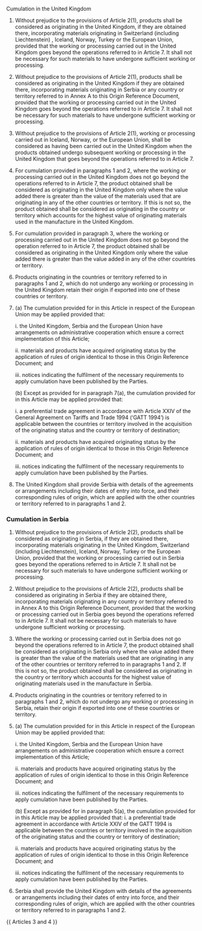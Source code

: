Cumulation in the United Kingdom

1. Without prejudice to the provisions of Article 2(1), products shall be considered as originating in the United Kingdom, if they are obtained there, incorporating materials originating in Switzerland (including Liechtenstein) , Iceland, Norway, Turkey or the European Union, provided that the working or processing carried out in the United Kingdom goes beyond the operations referred to in Article 7. It shall not be necessary for such materials to have undergone sufficient working or processing.

2. Without prejudice to the provisions of Article 2(1), products shall be considered as originating in the United Kingdom if they are obtained there, incorporating materials originating in Serbia or any country or territory referred to in Annex A to this Origin Reference Document, provided that the working or processing carried out in the United Kingdom goes beyond the operations referred to in Article 7. It shall not be necessary for such materials to have undergone sufficient working or processing.

3.   Without prejudice to the provisions of Article 2(1), working or processing carried out in Iceland, Norway, or the European Union, shall be considered as having been carried out in the United Kingdom when the products obtained undergo subsequent working or processing in the United Kingdom that goes beyond the operations referred to in Article 7.

4. For cumulation provided in paragraphs 1 and 2, where the working or processing carried out in the United Kingdom does not go beyond the operations referred to in Article 7, the product obtained shall be considered as originating in the United Kingdom only where the value added there is greater than the value of the materials used that are originating in any of the other countries or territory. If this is not so, the product obtained shall be considered as originating in the country or territory which accounts for the highest value of originating materials used in the manufacture in the United Kingdom.

5. For cumulation provided in paragraph 3, where the working or processing carried out in the United Kingdom does not go beyond the operation referred to in Article 7, the product obtained shall be considered as originating in the United Kingdom only where the value added there is greater than the value added in any of the other countries or territory. 

6. Products originating in the countries or territory referred to in paragraphs 1 and 2, which do not undergo any working or processing in the United Kingdom retain their origin if exported into one of these countries or territory.

7.  (a) The cumulation provided for in this Article in respect of the European Union may be applied provided that:

    i. the United Kingdom, Serbia and the European Union have arrangements on administrative cooperation which ensure a correct implementation of this Article;

    ii. materials and products have acquired originating status by the application of rules of origin identical to those in this Origin Reference Document; and

    iii. notices indicating the fulfilment of the necessary requirements to apply cumulation have been published by the Parties.

    (b) Except as provided for in paragraph 7(a), the cumulation provided for in this Article may be applied provided that:

    i. a preferential trade agreement in accordance with Article XXIV of the General Agreement on Tariffs and Trade 1994 (‘GATT 1994’) is applicable between the countries or territory involved in the acquisition of the originating status and the country or territory of destination;

    ii. materials and products have acquired originating status by the application of rules of origin identical to those in this Origin Reference Document; and

    iii. notices indicating the fulfilment of the necessary requirements to apply cumulation have been published by the Parties.

8.  The United Kingdom shall provide Serbia with details of the agreements or arrangements including their dates of entry into force, and their corresponding rules of origin, which are applied with the other countries or territory referred to in paragraphs 1 and 2.


### Cumulation in Serbia

1. Without prejudice to the provisions of Article 2(2), products shall be considered as originating in Serbia, if they are obtained there, incorporating materials originating in the United Kingdom, Switzerland (including Liechtenstein), Iceland, Norway, Turkey or the European Union, provided that the working or processing carried out in Serbia goes beyond the operations referred to in Article 7. It shall not be necessary for such materials to have undergone sufficient working or processing.

2. Without prejudice to the provisions of Article 2(2), products shall be considered as originating in Serbia if they are obtained there, incorporating materials originating in any country or territory referred to in Annex A to this Origin Reference Document, provided that the working or processing carried out in Serbia goes beyond the operations referred to in Article 7. It shall not be necessary for such materials to have undergone sufficient working or processing.

3. Where the working or processing carried out in Serbia does not go beyond the operations referred to in Article 7, the product obtained shall be considered as originating in Serbia only where the value added there is greater than the value of the materials used that are originating in any of the other countries or territory referred to in paragraphs 1 and 2. If this is not so, the product obtained shall be considered as originating in the country or territory which accounts for the highest value of originating materials used in the manufacture in Serbia.

4. Products originating in the countries or territory referred to in paragraphs 1 and 2, which do not undergo any working or processing in Serbia, retain their origin if exported into one of these countries or territory.

5. (a) The cumulation provided for in this Article in respect of the European Union may be applied provided that:

    i. the United Kingdom, Serbia and the European Union have arrangements on administrative cooperation which ensure a correct implementation of this Article;

    ii. materials and products have acquired originating status by the application of rules of origin identical to those in this Origin Reference Document; and

    iii. notices indicating the fulfilment of the necessary requirements to apply cumulation have been published by the Parties.

    (b) Except as provided for in paragraph 5(a), the cumulation provided for in this Article may be applied provided that:
    i. a preferential trade agreement in accordance with Article XXIV of the GATT 1994 is applicable between the countries or territory involved in the acquisition of the originating status and the country or territory of destination;

    ii. materials and products have acquired originating status by the application of rules of origin identical to those in this Origin Reference Document; and

    iii. notices indicating the fulfilment of the necessary requirements to apply cumulation have been published by the Parties.

6. Serbia shall provide the United Kingdom with details of the agreements or arrangements including their dates of entry into force, and their corresponding rules of origin, which are applied with the other countries or territory referred to in paragraphs 1 and 2.

{{ Articles 3 and 4 }}